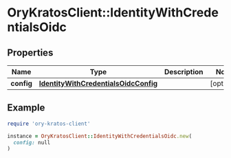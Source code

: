 # OryKratosClient::IdentityWithCredentialsOidc

## Properties

| Name | Type | Description | Notes |
| ---- | ---- | ----------- | ----- |
| **config** | [**IdentityWithCredentialsOidcConfig**](IdentityWithCredentialsOidcConfig.md) |  | [optional] |

## Example

```ruby
require 'ory-kratos-client'

instance = OryKratosClient::IdentityWithCredentialsOidc.new(
  config: null
)
```

